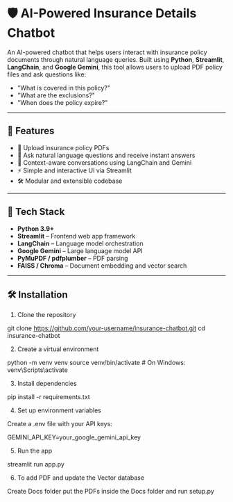 # 🛡️ AI-Powered Insurance Details Chatbot

An AI-powered chatbot that helps users interact with insurance policy documents through natural language queries. Built using **Python**, **Streamlit**, **LangChain**, and **Google Gemini**, this tool allows users to upload PDF policy files and ask questions like:

- "What is covered in this policy?"
- "What are the exclusions?"
- "When does the policy expire?"

---

## 🚀 Features

- 📄 Upload insurance policy PDFs
- 💬 Ask natural language questions and receive instant answers
- 🧠 Context-aware conversations using LangChain and Gemini
- ⚡ Simple and interactive UI via Streamlit
- 🛠️ Modular and extensible codebase

---

## 🧰 Tech Stack

- **Python 3.9+**
- **Streamlit** – Frontend web app framework
- **LangChain** – Language model orchestration
- **Google Gemini** – Large language model API
- **PyMuPDF / pdfplumber** – PDF parsing
- **FAISS / Chroma** – Document embedding and vector search

---

## 🛠️ Installation

1. Clone the repository

git clone https://github.com/your-username/insurance-chatbot.git
cd insurance-chatbot

2. Create a virtual environment

python -m venv venv
source venv/bin/activate  # On Windows: venv\Scripts\activate

3. Install dependencies

pip install -r requirements.txt

4. Set up environment variables

Create a .env file with your API keys:

GEMINI_API_KEY=your_google_gemini_api_key

5. Run the app

streamlit run app.py

6. To add PDF and update the Vector database 

Create Docs folder
put the PDFs inside the Docs folder and run setup.py
